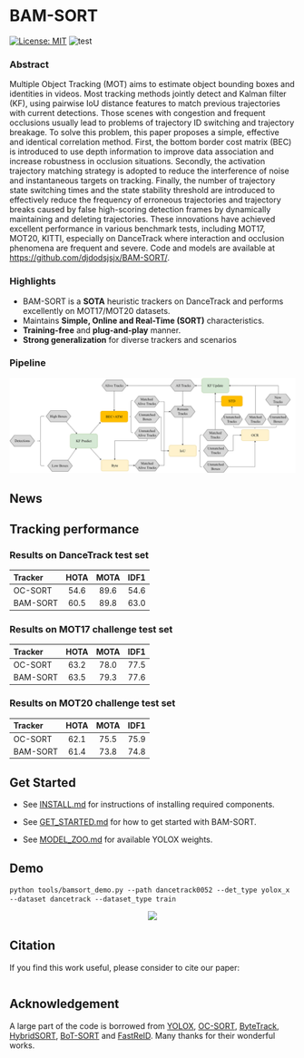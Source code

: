 # BAM-SORT

 [![License: MIT](https://img.shields.io/badge/License-MIT-yellow.svg)](https://opensource.org/licenses/MIT) ![test](https://img.shields.io/static/v1?label=By&message=Pytorch&color=red)


### Abstract
Multiple Object Tracking (MOT) aims to estimate object bounding boxes and identities in videos. Most tracking methods jointly detect and Kalman filter (KF), using pairwise IoU distance features to match previous trajectories with current detections. Those scenes with congestion and frequent occlusions usually lead to problems of trajectory ID switching and trajectory breakage. To solve this problem, this paper proposes a simple, effective and identical correlation method. First, the bottom border cost matrix (BEC) is introduced to use depth information to improve data association and increase robustness in occlusion situations. Secondly, the activation trajectory matching strategy is adopted to reduce the interference of noise and instantaneous targets on tracking. Finally, the number of trajectory state switching times and the state stability threshold are introduced to effectively reduce the frequency of erroneous trajectories and trajectory breaks caused by false high-scoring detection frames by dynamically maintaining and deleting trajectories. These innovations have achieved excellent performance in various benchmark tests, including MOT17, MOT20, KITTI, especially on DanceTrack where interaction and occlusion phenomena are frequent and severe. Code and models are available at https://github.com/djdodsjsjx/BAM-SORT/.

### Highlights

- BAM-SORT is a **SOTA** heuristic trackers on DanceTrack and performs excellently on MOT17/MOT20 datasets.
- Maintains **Simple, Online and Real-Time (SORT)** characteristics.
- **Training-free** and **plug-and-play** manner.
- **Strong generalization** for diverse trackers and scenarios

### Pipeline
<center>
<img src="assets/Pipeline.jpg" width="1000"/>
</center>



## News

## Tracking performance

### Results on DanceTrack test set

| Tracker          | HOTA | MOTA | IDF1 |
| :--------------- | :--: | :--: | :--: |
| OC-SORT          | 54.6 | 89.6 | 54.6 |
| BAM-SORT         | 60.5 | 89.8 | 63.0 | 

### Results on MOT17 challenge test set

| Tracker          | HOTA | MOTA | IDF1 |
| :--------------- | :--: | :--: | :--: |
| OC-SORT          | 63.2 | 78.0 | 77.5 |
| BAM-SORT         | 63.5 | 79.3 | 77.6 |

### Results on MOT20 challenge test set

| Tracker          | HOTA | MOTA | IDF1 |
| :--------------- | :--: | :--: | :--: |
| OC-SORT          | 62.1 | 75.5 | 75.9 |
| BAM-SORT         | 61.4 | 73.8 | 74.8 |



## Get Started
* See [INSTALL.md](./docs/INSTALL.md) for instructions of installing required components.

* See [GET_STARTED.md](./docs/GET_STARTED.md) for how to get started with BAM-SORT.

* See [MODEL_ZOO.md](./docs/MODEL_ZOO.md) for available YOLOX weights.

<!-- * See [DEPLOY.md](./docs/DEPLOY.md) for deployment support over ONNX, TensorRT and ncnn. -->


## Demo
```shell
python tools/bamsort_demo.py --path dancetrack0052 --det_type yolox_x --dataset dancetrack --dataset_type train
```

<center>
<img src="assets/dancetrack0052.gif" width="600"/>
</center>



## Citation

If you find this work useful, please consider to cite our paper:
```

```

## Acknowledgement
A large part of the code is borrowed from [YOLOX](https://github.com/Megvii-BaseDetection/YOLOX), [OC-SORT](https://github.com/noahcao/OC_SORT), [ByteTrack](https://github.com/ifzhang/ByteTrack), [HybridSORT](https://github.com/ymzis69/HybridSORT), [BoT-SORT](https://github.com/NirAharon/BOT-SORT) and [FastReID](https://github.com/JDAI-CV/fast-reid). Many thanks for their wonderful works.

